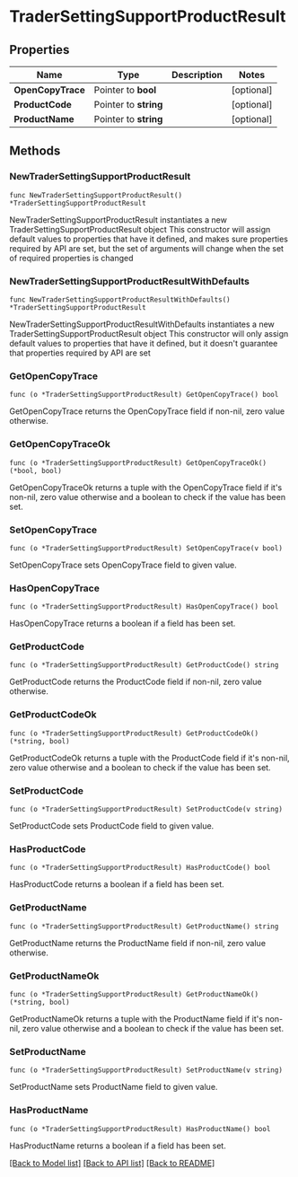# TraderSettingSupportProductResult

## Properties

Name | Type | Description | Notes
------------ | ------------- | ------------- | -------------
**OpenCopyTrace** | Pointer to **bool** |  | [optional] 
**ProductCode** | Pointer to **string** |  | [optional] 
**ProductName** | Pointer to **string** |  | [optional] 

## Methods

### NewTraderSettingSupportProductResult

`func NewTraderSettingSupportProductResult() *TraderSettingSupportProductResult`

NewTraderSettingSupportProductResult instantiates a new TraderSettingSupportProductResult object
This constructor will assign default values to properties that have it defined,
and makes sure properties required by API are set, but the set of arguments
will change when the set of required properties is changed

### NewTraderSettingSupportProductResultWithDefaults

`func NewTraderSettingSupportProductResultWithDefaults() *TraderSettingSupportProductResult`

NewTraderSettingSupportProductResultWithDefaults instantiates a new TraderSettingSupportProductResult object
This constructor will only assign default values to properties that have it defined,
but it doesn't guarantee that properties required by API are set

### GetOpenCopyTrace

`func (o *TraderSettingSupportProductResult) GetOpenCopyTrace() bool`

GetOpenCopyTrace returns the OpenCopyTrace field if non-nil, zero value otherwise.

### GetOpenCopyTraceOk

`func (o *TraderSettingSupportProductResult) GetOpenCopyTraceOk() (*bool, bool)`

GetOpenCopyTraceOk returns a tuple with the OpenCopyTrace field if it's non-nil, zero value otherwise
and a boolean to check if the value has been set.

### SetOpenCopyTrace

`func (o *TraderSettingSupportProductResult) SetOpenCopyTrace(v bool)`

SetOpenCopyTrace sets OpenCopyTrace field to given value.

### HasOpenCopyTrace

`func (o *TraderSettingSupportProductResult) HasOpenCopyTrace() bool`

HasOpenCopyTrace returns a boolean if a field has been set.

### GetProductCode

`func (o *TraderSettingSupportProductResult) GetProductCode() string`

GetProductCode returns the ProductCode field if non-nil, zero value otherwise.

### GetProductCodeOk

`func (o *TraderSettingSupportProductResult) GetProductCodeOk() (*string, bool)`

GetProductCodeOk returns a tuple with the ProductCode field if it's non-nil, zero value otherwise
and a boolean to check if the value has been set.

### SetProductCode

`func (o *TraderSettingSupportProductResult) SetProductCode(v string)`

SetProductCode sets ProductCode field to given value.

### HasProductCode

`func (o *TraderSettingSupportProductResult) HasProductCode() bool`

HasProductCode returns a boolean if a field has been set.

### GetProductName

`func (o *TraderSettingSupportProductResult) GetProductName() string`

GetProductName returns the ProductName field if non-nil, zero value otherwise.

### GetProductNameOk

`func (o *TraderSettingSupportProductResult) GetProductNameOk() (*string, bool)`

GetProductNameOk returns a tuple with the ProductName field if it's non-nil, zero value otherwise
and a boolean to check if the value has been set.

### SetProductName

`func (o *TraderSettingSupportProductResult) SetProductName(v string)`

SetProductName sets ProductName field to given value.

### HasProductName

`func (o *TraderSettingSupportProductResult) HasProductName() bool`

HasProductName returns a boolean if a field has been set.


[[Back to Model list]](../README.md#documentation-for-models) [[Back to API list]](../README.md#documentation-for-api-endpoints) [[Back to README]](../README.md)


